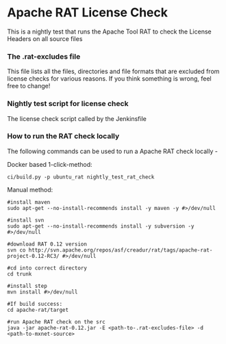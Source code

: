 <!--- Licensed to the Apache Software Foundation (ASF) under one -->
<!--- or more contributor license agreements.  See the NOTICE file -->
<!--- distributed with this work for additional information -->
<!--- regarding copyright ownership.  The ASF licenses this file -->
<!--- to you under the Apache License, Version 2.0 (the -->
<!--- "License"); you may not use this file except in compliance -->
<!--- with the License.  You may obtain a copy of the License at -->

<!---   http://www.apache.org/licenses/LICENSE-2.0 -->

<!--- Unless required by applicable law or agreed to in writing, -->
<!--- software distributed under the License is distributed on an -->
<!--- "AS IS" BASIS, WITHOUT WARRANTIES OR CONDITIONS OF ANY -->
<!--- KIND, either express or implied.  See the License for the -->
<!--- specific language governing permissions and limitations -->
<!--- under the License. -->

# Apache RAT License Check

This is a nightly test that runs the Apache Tool RAT to check the License Headers on all source files
 
### The .rat-excludes file
This file lists all the files, directories and file formats that are excluded from license checks for various reasons.
If you think something is wrong, feel free to change!

### Nightly test script for license check
The license check script called by the Jenkinsfile

### How to run the RAT check locally
The following commands can be used to run a Apache RAT check locally - 

Docker based 1-click-method:
```
ci/build.py -p ubuntu_rat nightly_test_rat_check
```

Manual method:
```
#install maven
sudo apt-get --no-install-recommends install -y maven -y #>/dev/null

#install svn
sudo apt-get --no-install-recommends install -y subversion -y #>/dev/null

#download RAT 0.12 version
svn co http://svn.apache.org/repos/asf/creadur/rat/tags/apache-rat-project-0.12-RC3/ #>/dev/null

#cd into correct directory
cd trunk

#install step
mvn install #>/dev/null

#If build success:
cd apache-rat/target

#run Apache RAT check on the src
java -jar apache-rat-0.12.jar -E <path-to-.rat-excludes-file> -d <path-to-mxnet-source>
```
